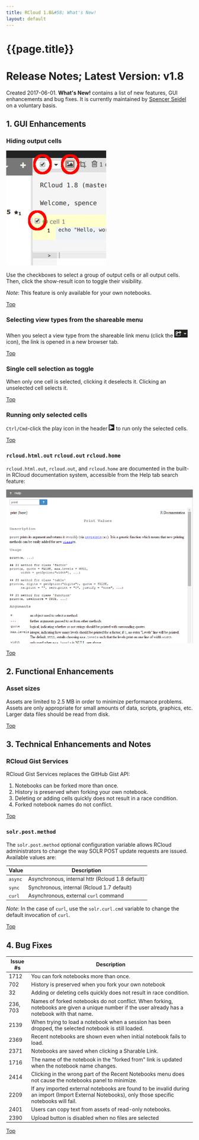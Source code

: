 ```yaml
---
title: RCloud 1.8&#58; What's New!
layout: default
---
```


<a name="top"></a>

<div class="frmttng">

<h1> {{page.title}} </h1>

</div>

# Release Notes; Latest Version: v1.8

Created 2017-06-01. **What's New!** contains a list of new features, GUI enhancements and bug fixes. It is currently maintained by [Spencer Seidel](http://www.spencerseidel.com) on a voluntary basis. 

<a name="gui"></a>

## 1. GUI Enhancements

<a name="sample"></a>

### Hiding output cells

![HIDECELLS](img/hidecells.png)

Use the checkboxes to select a group of output cells or all output cells. Then, click the show-result icon to toggle their visibility.

*Note*: This feature is only available for your own notebooks.

[Top](#top)

### Selecting view types from the shareable menu

When you select a view type from the shareable link menu (click the ![SHARE](img/header_share.png) icon), the link is opened in a new browser tab.

[Top](#top)

### Single cell selection as toggle

When only one cell is selected, clicking it deselects it. Clicking an unselected cell selects it.

[Top](#top)

### Running only selected cells

`Ctrl/Cmd`-click the play icon in the header ![PLAY](img/header_play.png) to run only the selected cells.

[Top](#top)

### `rcloud.html.out` `rcloud.out` `rcloud.home`

`rcloud.html.out`, `rcloud.out`, and `rcloud.home` are documented in the built-in RCloud documentation system, accessible from the Help tab search feature:

![HELP](img/help.png)

[Top](#top)

<a name="functional"></a>

## 2. Functional Enhancements

### Asset sizes

Assets are limited to 2.5 MB in order to minimize performance problems. Assets are only appropriate for small amounts of data, scripts, graphics, etc. Larger data files should be read from disk.

[Top](#top)

## 3. Technical Enhancements and Notes

### RCloud Gist Services

RCloud Gist Services replaces the GitHub Gist API:

1. Notebooks can be forked more than once.
2. History is preserved when forking your own notebook.
3. Deleting or adding cells quickly does not result in a race condition.
4. Forked notebook names do not conflict.

[Top](#top)

### `solr.post.method`

The `solr.post.method` optional configuration variable allows RCloud administrators to change the way SOLR POST update requests are issued. Available values are:

|Value|Description|
|---------|-------------------------------------------------|
|`async`|Asynchronous, internal httr (Rcloud 1.8 default)|
|`sync`|Synchronous, internal (Rcloud 1.7 default)|
|`curl`|Asynchronous, external `curl` command|

*Note*: In the case of `curl`, use the `solr.curl.cmd` variable to change the default invocation of `curl`.

[Top](#top)

## 4. Bug Fixes

|Issue #s|Description|
|--------|----------------------------------------------------------------------------|
|1712|You can fork notebooks more than once.|
|702|History is preserved when you fork your own notebook|
|32|Adding or deleting cells quickly does not result in race condition.|
|236, 703|Names of forked notebooks do not conflict. When forking, notebooks are given a unique number if the user already has a notebook with that name.|
|2139|When trying to load a notebook when a session has been dropped, the selected notebook is still loaded.|
|2369|Recent notebooks are shown even when initial notebook fails to load.|
|2371|Notebooks are saved when clicking a Sharable Link.|
|1716|The name of the notebook in the "forked from" link is updated when the notebook name changes.|
|2414|Clicking in the wrong part of the Recent Notebooks menu does not cause the notebooks panel to minimize.|
|2209|If any imported external notebooks are found to be invalid during an import (Import External Notebooks), only those specific notebooks will fail.|
|2401|Users can copy text from assets of read-only notebooks.|
|2390|Upload button is disabled when no files are selected|

[Top](#top)


